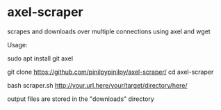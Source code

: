 # axel-scraper
scrapes and downloads over multiple connections using axel and wget

Usage:

sudo apt install git axel

git clone https://github.com/pinilpypinilpy/axel-scraper/
cd axel-scraper

bash scraper.sh http://your.url.here/your/target/directory/here/

output files are stored in the "downloads" directory


